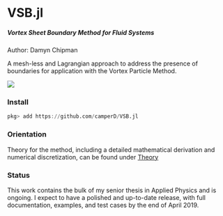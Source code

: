 # VSB.jl

##### Vortex Sheet Boundary Method for Fluid Systems

Author: Damyn Chipman

A mesh-less and Lagrangian approach to address the presence of boundaries for application with the Vortex Particle Method.

![](https://github.com/camperD/VSB.jl/blob/master/assests/animation2_noscale.gif)

### Install

```julia
pkg> add https://github.com/camperD/VSB.jl
```

### Orientation

Theory for the method, including a detailed mathematical derivation and numerical discretization, can be found under [Theory](https://github.com/camperD/VSB.jl/blob/master/Theory.pdf)

### Status

This work contains the bulk of my senior thesis in Applied Physics and is ongoing. I expect to have a polished and up-to-date release, with full documentation, examples, and test cases by the end of April 2019.
